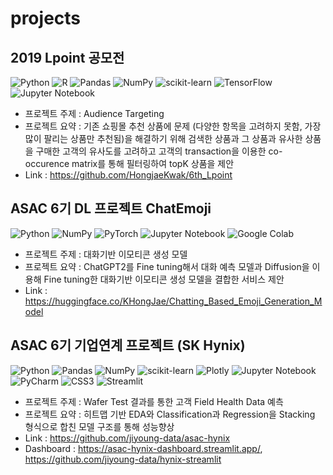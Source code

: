 # projects

## 2019 Lpoint 공모전
![Python](https://img.shields.io/badge/python-3670A0?style=for-the-badge&logo=python&logoColor=ffdd54)
![R](https://img.shields.io/badge/r-%23276DC3.svg?style=for-the-badge&logo=r&logoColor=white)
![Pandas](https://img.shields.io/badge/pandas-%23150458.svg?style=for-the-badge&logo=pandas&logoColor=white)
![NumPy](https://img.shields.io/badge/numpy-%23013243.svg?style=for-the-badge&logo=numpy&logoColor=white)
![scikit-learn](https://img.shields.io/badge/scikit--learn-%23F7931E.svg?style=for-the-badge&logo=scikit-learn&logoColor=white)
![TensorFlow](https://img.shields.io/badge/TensorFlow-%23FF6F00.svg?style=for-the-badge&logo=TensorFlow&logoColor=white)
![Jupyter Notebook](https://img.shields.io/badge/jupyter-%23FA0F00.svg?style=for-the-badge&logo=jupyter&logoColor=white)
- 프로젝트 주제 : Audience Targeting
- 프로젝트 요약 : 기존 쇼핑몰 추천 상품에 문제 (다양한 항목을 고려하지 못함, 가장 많이 팔리는 상품만 추천됨)을 해결하기 위해 검색한 상품과 그 상품과 유사한 상품을 구매한 고객의 유사도를 고려하고 고객의 transaction을 이용한 co-occurence matrix를 통해 필터링하여 topK 상품을 제안
- Link : https://github.com/HongjaeKwak/6th_Lpoint

## ASAC 6기 DL 프로젝트 ChatEmoji
![Python](https://img.shields.io/badge/python-3670A0?style=for-the-badge&logo=python&logoColor=ffdd54)
![NumPy](https://img.shields.io/badge/numpy-%23013243.svg?style=for-the-badge&logo=numpy&logoColor=white)
![PyTorch](https://img.shields.io/badge/PyTorch-%23EE4C2C.svg?style=for-the-badge&logo=PyTorch&logoColor=white)
![Jupyter Notebook](https://img.shields.io/badge/jupyter-%23FA0F00.svg?style=for-the-badge&logo=jupyter&logoColor=white)
![Google Colab](https://img.shields.io/badge/Google%20Colab-%23F9A825.svg?style=for-the-badge&logo=googlecolab&logoColor=white)
- 프로젝트 주제 : 대화기반 이모티콘 생성 모델
- 프로젝트 요약 : ChatGPT2를 Fine tuning해서 대화 예측 모델과 Diffusion을 이용해 Fine tuning한 대화기반 이모티콘 생성 모델을 결합한 서비스 제안
- Link : https://huggingface.co/KHongJae/Chatting_Based_Emoji_Generation_Model

## ASAC 6기 기업연계 프로젝트 (SK Hynix)
![Python](https://img.shields.io/badge/python-3670A0?style=for-the-badge&logo=python&logoColor=ffdd54)
![Pandas](https://img.shields.io/badge/pandas-%23150458.svg?style=for-the-badge&logo=pandas&logoColor=white)
![NumPy](https://img.shields.io/badge/numpy-%23013243.svg?style=for-the-badge&logo=numpy&logoColor=white)
![scikit-learn](https://img.shields.io/badge/scikit--learn-%23F7931E.svg?style=for-the-badge&logo=scikit-learn&logoColor=white)
![Plotly](https://img.shields.io/badge/Plotly-%233F4F75.svg?style=for-the-badge&logo=plotly&logoColor=white)
![Jupyter Notebook](https://img.shields.io/badge/jupyter-%23FA0F00.svg?style=for-the-badge&logo=jupyter&logoColor=white)
![PyCharm](https://img.shields.io/badge/pycharm-143?style=for-the-badge&logo=pycharm&logoColor=black&color=black&labelColor=green)
![CSS3](https://img.shields.io/badge/css3-%231572B6.svg?style=for-the-badge&logo=css3&logoColor=white)
![Streamlit](https://img.shields.io/badge/Streamlit-%23FE4B4B.svg?style=for-the-badge&logo=streamlit&logoColor=white)
- 프로젝트 주제 : Wafer Test 결과를 통한 고객 Field Health Data 예측
- 프로젝트 요약 : 히트맵 기반 EDA와 Classification과 Regression을 Stacking 형식으로 합친 모델 구조를 통해 성능향상 
- Link : https://github.com/jiyoung-data/asac-hynix
- Dashboard : https://asac-hynix-dashboard.streamlit.app/, https://github.com/jiyoung-data/hynix-streamlit
